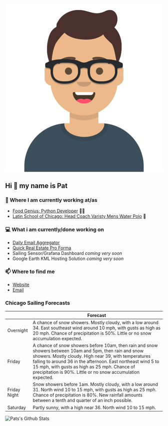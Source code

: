 [![Social banner for p-j-falconer](https://raw.githubusercontent.com/P-J-FALCONER/P-J-FALCONER/master/assets/avataaars.svg)](https://patfalconer.com/)
## Hi :wave: my name is Pat

### 💼 Where I am currently working at/as
- [Food Genius: Python Developer](https://getfoodgenius.com/) 🍔🐍
- [Latin School of Chicago: Head Coach Varisty Mens Water Polo](https://www.latinschool.org/) 🤽


### 💻 What i am currently/done working on
 - [Daily Email Aggregator](https://github.com/P-J-FALCONER/dott_daily_mail)
 - [Quick Real Estate Pro Forma](https://github.com/P-J-FALCONER/henry)
 - Sailing Sensor/Grafana Dashboard *coming very soon*
 - Google Earth KML Hosting Solution *coming very soon*

### 📫 Where to find me
 - [Website](https://patfalconer.com/)
 - [Email](mailto:patrick.j.falconer@gmail.com)


### Chicago Sailing Forecasts
|   | Forecast  |
|---|---|
| Overnight | A chance of snow showers. Mostly cloudy, with a low around 34. East southeast wind around 10 mph, with gusts as high as 20 mph. Chance of precipitation is 50%. Little or no snow accumulation expected. |
| Friday | A chance of snow showers before 10am, then rain and snow showers between 10am and 5pm, then rain and snow showers. Mostly cloudy. High near 39, with temperatures falling to around 36 in the afternoon. East northeast wind 5 to 15 mph, with gusts as high as 25 mph. Chance of precipitation is 90%. Little or no snow accumulation expected. |
| Friday Night | Snow showers before 1am. Mostly cloudy, with a low around 31. North wind 10 to 15 mph, with gusts as high as 25 mph. Chance of precipitation is 80%. New rainfall amounts between a tenth and quarter of an inch possible. |
| Saturday | Partly sunny, with a high near 36. North wind 10 to 15 mph. |

![Pats's Github Stats](https://github-readme-stats.vercel.app/api?username=p-j-falconer&show_icons=true&theme=radical)
